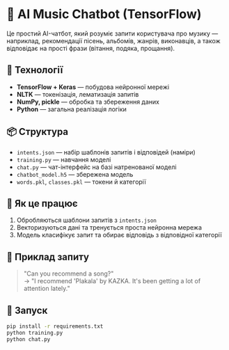 # 🎤 AI Music Chatbot (TensorFlow)

Це простий AI-чатбот, який розуміє запити користувача про музику — наприклад, рекомендації пісень, альбомів, жанрів, виконавців, а також відповідає на прості фрази (вітання, подяка, прощання).

## 🧠 Технології

- **TensorFlow + Keras** — побудова нейронної мережі
- **NLTK** — токенізація, лематизація запитів
- **NumPy, pickle** — обробка та збереження даних
- **Python** — загальна реалізація логіки

## 📦 Структура

- `intents.json` — набір шаблонів запитів і відповідей (наміри)
- `training.py` — навчання моделі
- `chat.py` — чат-інтерфейс на базі натренованої моделі
- `chatbot_model.h5` — збережена модель
- `words.pkl`, `classes.pkl` — токени й категорії

## 📌 Як це працює

1. Обробляються шаблони запитів з `intents.json`
2. Векторизуються дані та тренується проста нейронна мережа
3. Модель класифікує запит та обирає відповідь з відповідної категорії

## 🚀 Приклад запиту

> "Can you recommend a song?"  
> → "I recommend 'Plakala' by KAZKA. It's been getting a lot of attention lately."

## 🔧 Запуск

```bash
pip install -r requirements.txt
python training.py
python chat.py

